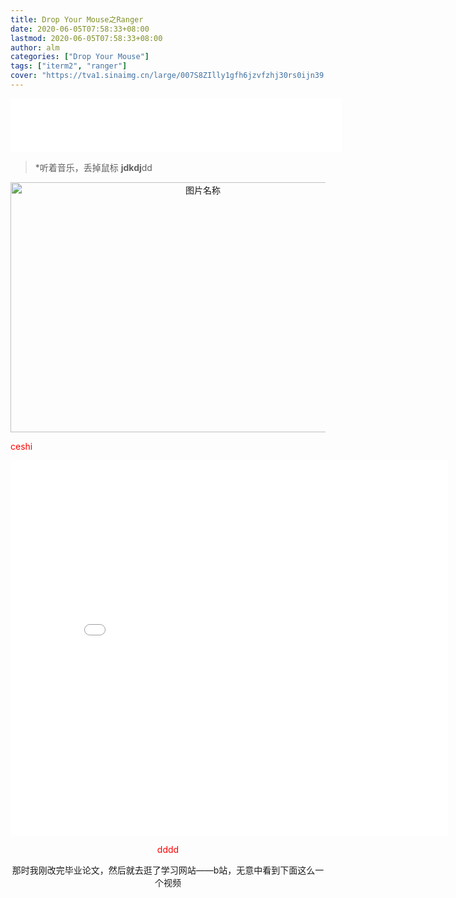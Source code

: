 ```yaml
---
title: Drop Your Mouse之Ranger
date: 2020-06-05T07:58:33+08:00
lastmod: 2020-06-05T07:58:33+08:00
author: alm
categories: ["Drop Your Mouse"]
tags: ["iterm2", "ranger"]
cover: "https://tva1.sinaimg.cn/large/007S8ZIlly1gfh6jzvfzhj30rs0ijn39.jpg"
---
```

<div align="center">
<iframe frameborder="no" border="0" marginwidth="0" marginheight="0" width=530 height=86 src="//music.163.com/outchain/player?type=2&id=1429363574&auto=1&height=66"></iframe>
</div>


>*听着音乐，丢掉鼠标
**jdkdj**dd



<div align="center">
 <img src="https://media.giphy.com/media/Tdj1d5L1PMAIn0XKgU/source.gif" width = "600" height = "400" alt="图片名称"/>
</div>

<span style='color:red'>ceshi</span>
<div align="center">
<iframe width="700" height="600" src="//player.bilibili.com/player.html?aid=55498503&bvid=BV164411P7tw&cid=97032762&page=1" scrolling="no" border="0" frameborder="no" framespacing="0" allowfullscreen="true"> </iframe>
<div>

<span style='color:red;'>dddd</span>

那时我刚改完毕业论文，然后就去逛了学习网站——b站，无意中看到下面这么一个视频
